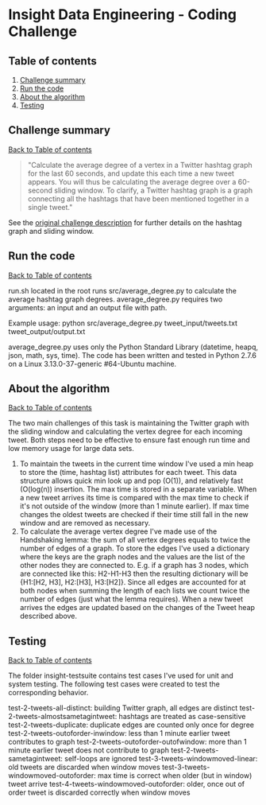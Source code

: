 # Insight Data Engineering - Coding Challenge

## Table of contents
1. [Challenge summary](README.md#challenge-summary)
2. [Run the code](README.md#run-the-code) 
3. [About the algorithm](README.md#about-the-algorithm)
4. [Testing](README.md#testing)


## Challenge summary 
[Back to Table of contents](README.md#table-of-contents)

>"Calculate the average degree of a vertex in a Twitter hashtag graph for the last 60 seconds, and update this each time a new tweet appears. You will thus be calculating the average degree over a 60-second sliding window.
To clarify, a Twitter hashtag graph is a graph connecting all the hashtags that have been mentioned together in a single tweet." 

See the [original challenge description](https://github.com/jlantos/coding-challenge) for further details on the hashtag graph and sliding window.

## Run the code
[Back to Table of contents](README.md#table-of-contents)

run.sh located in the root runs src/average&#95;degree.py to calculate the average hashtag graph degrees. average_degree.py requires two arguments: an input and an output file with path. 

Example usage: python src/average&#95;degree.py tweet&#95;input/tweets.txt tweet&#95;output/output.txt

average&#95;degree.py uses only the Python Standard Library (datetime, heapq, json, math, sys, time).
The code has been written and tested in Python 2.7.6 on a Linux 3.13.0-37-generic #64-Ubuntu machine.


## About the algorithm
[Back to Table of contents](README.md#table-of-contents)

The two main challenges of this task is maintaining the Twitter graph with the sliding window and calculating the vertex degree for each incoming tweet. Both steps need to be effective to ensure fast enough run time and low memory usage for large data sets.

1. To maintain the tweets in the current time window I've used a min heap to store the (time, hashtag list) attributes for each tweet. This data structure allows quick min look up and pop (O(1)), and relatively fast (O(log(n)) insertion. The max time is stored in a separate variable. When a new tweet arrives its time is compared with the max time to check if it's not outside of the window (more than 1 minute earlier). If max time changes the oldest tweets are checked if their time still fall in the new window and are removed as necessary. 
2. To calculate the average vertex degree I've made use of the Handshaking lemma: the sum of all vertex degrees equals to twice the number of edges of a graph. To store the edges I've used a dictionary where the keys are the graph nodes and the values are the list of the other nodes they are connected to. E.g. if  a graph has 3 nodes, which are connected like this: H2-H1-H3 then the resulting dictionary will be {H1:[H2, H3], H2:[H3], H3:[H2]}. Since all edges are accounted for at both nodes when summing the length of each lists we count twice the number of edges (just what the lemma requires). When a new tweet arrives the edges are updated based on the changes of the Tweet heap described above.
 

## Testing
[Back to Table of contents](README.md#table-of-contents)

The folder insight-testsuite contains test cases I've used for unit and system testing. The following test cases were created to test the corresponding behavior.

test-2-tweets-all-distinct: building Twitter graph, all edges are distinct
test-2-tweets-almostsametagintweet: hashtags are treated as case-sensitive
test-2-tweets-duplicate: duplicate edges are counted only once for degree
test-2-tweets-outoforder-inwindow: less than 1 minute earlier tweet contributes to graph
test-2-tweets-outoforder-outofwindow: more than 1 minute earlier tweet does not contribute to graph
test-2-tweets-sametagintweet: self-loops are ignored
test-3-tweets-windowmoved-linear: old tweets are discarded when window moves
test-3-tweets-windowmoved-outoforder: max time is correct when older (but in window) tweet arrive
test-4-tweets-windowmoved-outoforder: older, once out of order tweet is discarded correctly when window moves



